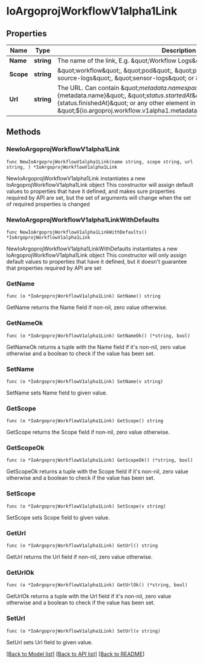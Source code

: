 # IoArgoprojWorkflowV1alpha1Link

## Properties

Name | Type | Description | Notes
------------ | ------------- | ------------- | -------------
**Name** | **string** | The name of the link, E.g. \&quot;Workflow Logs\&quot; or \&quot;Pod Logs\&quot; | 
**Scope** | **string** | \&quot;workflow\&quot;, \&quot;pod\&quot;, \&quot;pod-logs\&quot;, \&quot;event-source-logs\&quot;, \&quot;sensor-logs\&quot; or \&quot;chat\&quot; | 
**Url** | **string** | The URL. Can contain \&quot;${metadata.namespace}\&quot;, \&quot;${metadata.name}\&quot;, \&quot;${status.startedAt}\&quot;, \&quot;${status.finishedAt}\&quot; or any other element in workflow yaml, e.g. \&quot;${io.argoproj.workflow.v1alpha1.metadata.annotations.userDefinedKey}\&quot; | 

## Methods

### NewIoArgoprojWorkflowV1alpha1Link

`func NewIoArgoprojWorkflowV1alpha1Link(name string, scope string, url string, ) *IoArgoprojWorkflowV1alpha1Link`

NewIoArgoprojWorkflowV1alpha1Link instantiates a new IoArgoprojWorkflowV1alpha1Link object
This constructor will assign default values to properties that have it defined,
and makes sure properties required by API are set, but the set of arguments
will change when the set of required properties is changed

### NewIoArgoprojWorkflowV1alpha1LinkWithDefaults

`func NewIoArgoprojWorkflowV1alpha1LinkWithDefaults() *IoArgoprojWorkflowV1alpha1Link`

NewIoArgoprojWorkflowV1alpha1LinkWithDefaults instantiates a new IoArgoprojWorkflowV1alpha1Link object
This constructor will only assign default values to properties that have it defined,
but it doesn't guarantee that properties required by API are set

### GetName

`func (o *IoArgoprojWorkflowV1alpha1Link) GetName() string`

GetName returns the Name field if non-nil, zero value otherwise.

### GetNameOk

`func (o *IoArgoprojWorkflowV1alpha1Link) GetNameOk() (*string, bool)`

GetNameOk returns a tuple with the Name field if it's non-nil, zero value otherwise
and a boolean to check if the value has been set.

### SetName

`func (o *IoArgoprojWorkflowV1alpha1Link) SetName(v string)`

SetName sets Name field to given value.


### GetScope

`func (o *IoArgoprojWorkflowV1alpha1Link) GetScope() string`

GetScope returns the Scope field if non-nil, zero value otherwise.

### GetScopeOk

`func (o *IoArgoprojWorkflowV1alpha1Link) GetScopeOk() (*string, bool)`

GetScopeOk returns a tuple with the Scope field if it's non-nil, zero value otherwise
and a boolean to check if the value has been set.

### SetScope

`func (o *IoArgoprojWorkflowV1alpha1Link) SetScope(v string)`

SetScope sets Scope field to given value.


### GetUrl

`func (o *IoArgoprojWorkflowV1alpha1Link) GetUrl() string`

GetUrl returns the Url field if non-nil, zero value otherwise.

### GetUrlOk

`func (o *IoArgoprojWorkflowV1alpha1Link) GetUrlOk() (*string, bool)`

GetUrlOk returns a tuple with the Url field if it's non-nil, zero value otherwise
and a boolean to check if the value has been set.

### SetUrl

`func (o *IoArgoprojWorkflowV1alpha1Link) SetUrl(v string)`

SetUrl sets Url field to given value.



[[Back to Model list]](../README.md#documentation-for-models) [[Back to API list]](../README.md#documentation-for-api-endpoints) [[Back to README]](../README.md)


